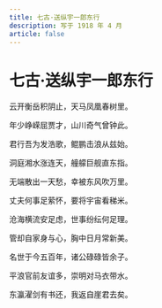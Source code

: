 ```yaml
---
title: 七古·送纵宇一郎东行
description: 写于 1918 年 4 月
article: false
---
```


# 七古·送纵宇一郎东行

云开衡岳积阴止，天马凤凰春树里。

年少峥嵘屈贾才，山川奇气曾钟此。

君行吾为发浩歌，鲲鹏击浪从兹始。

洞庭湘水涨连天，艟艨巨舰直东指。

无端散出一天愁，幸被东风吹万里。

丈夫何事足萦怀，要将宇宙看稊米。

沧海横流安足虑，世事纷纭何足理。

管却自家身与心，胸中日月常新美。

名世于今五百年，诸公碌碌皆余子。

平浪官前友谊多，崇明对马衣带水。

东瀛濯剑有书还，我返自崖君去矣。
